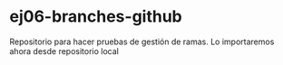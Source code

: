 # ej06-branches-github
Repositorio para hacer pruebas de gestión de ramas.
Lo importaremos ahora desde repositorio local
